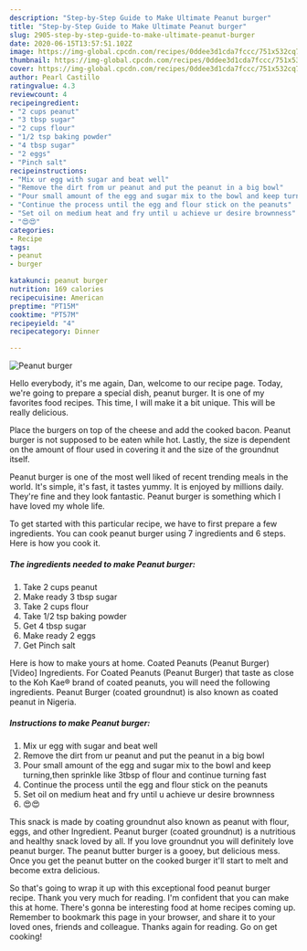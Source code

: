 ```yaml
---
description: "Step-by-Step Guide to Make Ultimate Peanut burger"
title: "Step-by-Step Guide to Make Ultimate Peanut burger"
slug: 2905-step-by-step-guide-to-make-ultimate-peanut-burger
date: 2020-06-15T13:57:51.102Z
image: https://img-global.cpcdn.com/recipes/0ddee3d1cda7fccc/751x532cq70/peanut-burger-recipe-main-photo.jpg
thumbnail: https://img-global.cpcdn.com/recipes/0ddee3d1cda7fccc/751x532cq70/peanut-burger-recipe-main-photo.jpg
cover: https://img-global.cpcdn.com/recipes/0ddee3d1cda7fccc/751x532cq70/peanut-burger-recipe-main-photo.jpg
author: Pearl Castillo
ratingvalue: 4.3
reviewcount: 4
recipeingredient:
- "2 cups peanut"
- "3 tbsp sugar"
- "2 cups flour"
- "1/2 tsp baking powder"
- "4 tbsp sugar"
- "2 eggs"
- "Pinch salt"
recipeinstructions:
- "Mix ur egg with sugar and beat well"
- "Remove the dirt from ur peanut and put the peanut in a big bowl"
- "Pour small amount of the egg and sugar mix to the bowl and keep turning,then sprinkle like 3tbsp of flour and continue turning fast"
- "Continue the process until the egg and flour stick on the peanuts"
- "Set oil on medium heat and fry until u achieve ur desire brownness"
- "😍😍"
categories:
- Recipe
tags:
- peanut
- burger

katakunci: peanut burger 
nutrition: 169 calories
recipecuisine: American
preptime: "PT15M"
cooktime: "PT57M"
recipeyield: "4"
recipecategory: Dinner

---
```



![Peanut burger](https://img-global.cpcdn.com/recipes/0ddee3d1cda7fccc/751x532cq70/peanut-burger-recipe-main-photo.jpg)

Hello everybody, it's me again, Dan, welcome to our recipe page. Today, we're going to prepare a special dish, peanut burger. It is one of my favorites food recipes. This time, I will make it a bit unique. This will be really delicious.

Place the burgers on top of the cheese and add the cooked bacon. Peanut burger is not supposed to be eaten while hot. Lastly, the size is dependent on the amount of flour used in covering it and the size of the groundnut itself.

Peanut burger is one of the most well liked of recent trending meals in the world. It's simple, it's fast, it tastes yummy. It is enjoyed by millions daily. They're fine and they look fantastic. Peanut burger is something which I have loved my whole life.


To get started with this particular recipe, we have to first prepare a few ingredients. You can cook peanut burger using 7 ingredients and 6 steps. Here is how you cook it.

<!--inarticleads1-->

##### The ingredients needed to make Peanut burger:

1. Take 2 cups peanut
1. Make ready 3 tbsp sugar
1. Take 2 cups flour
1. Take 1/2 tsp baking powder
1. Get 4 tbsp sugar
1. Make ready 2 eggs
1. Get Pinch salt


Here is how to make yours at home. Coated Peanuts (Peanut Burger) [Video] Ingredients. For Coated Peanuts (Peanut Burger) that taste as close to the Koh Kae® brand of coated peanuts, you will need the following ingredients. Peanut Burger (coated groundnut) is also known as coated peanut in Nigeria. 

<!--inarticleads2-->

##### Instructions to make Peanut burger:

1. Mix ur egg with sugar and beat well
1. Remove the dirt from ur peanut and put the peanut in a big bowl
1. Pour small amount of the egg and sugar mix to the bowl and keep turning,then sprinkle like 3tbsp of flour and continue turning fast
1. Continue the process until the egg and flour stick on the peanuts
1. Set oil on medium heat and fry until u achieve ur desire brownness
1. 😍😍


This snack is made by coating groundnut also known as peanut with flour, eggs, and other Ingredient. Peanut burger (coated groundnut) is a nutritious and healthy snack loved by all. If you love groundnut you will definitely love peanut burger. The peanut butter burger is a gooey, but delicious mess. Once you get the peanut butter on the cooked burger it&#39;ll start to melt and become extra delicious. 

So that's going to wrap it up with this exceptional food peanut burger recipe. Thank you very much for reading. I'm confident that you can make this at home. There's gonna be interesting food at home recipes coming up. Remember to bookmark this page in your browser, and share it to your loved ones, friends and colleague. Thanks again for reading. Go on get cooking!
